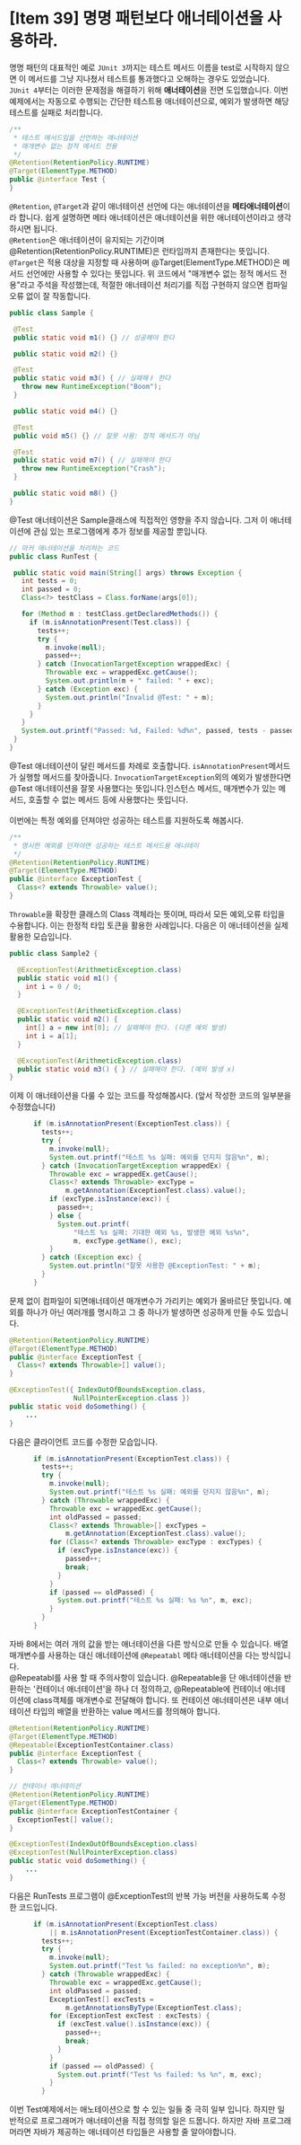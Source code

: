 # [Item 39] 명명 패턴보다 애너테이션을 사용하라.

명명 패턴의 대표적인 예로 `JUnit 3`까지는 테스트 메서드 이름을 test로 시작하지 않으면 이 메서드를 그냥 지나쳤서 테스트를 통과했다고 오해하는 경우도 있었습니다.</br>
`JUnit 4`부터는 이러한 문제점을 해결하기 위해 **애너테이션**을 전면 도입했습니다. 이번 예제에서는 자동으로 수행되는 간단한 테스트용 애너테이션으로, 예외가 발생하면 해당 테스트를 실패로 처리합니다.

``` java
/**
 * 테스트 메서드임을 선언하는 애너테이션
 * 매개변수 없는 정적 메서드 전용
 */
@Retention(RetentionPolicy.RUNTIME)
@Target(ElementType.METHOD)
public @interface Test {
}
```

`@Retention`, `@Target`과 같이 애너테이션 선언에 다는 애너테이션을 **메타애너테이션**이라 합니다. 쉽게 설명하면 메타 애너테이션은 애너테이션을 위한 애너테이션이라고 생각하시면 됩니다.</br>
`@Retention`은 애너테이션이 유지되는 기간이며 @Retention(RetentionPolicy.RUNTIME)은 런타임까지 존재한다는 뜻입니다.</br>
`@Target`은 적용 대상을 지정할 때 사용하며 @Target(ElementType.METHOD)은 메서드 선언에만 사용할 수 있다는 뜻입니다. 위 코드에서 "매개변수 없는 정적 메서드 전용"라고 주석을 작성했는데, 적절한 애너테이션 처리기를 직접 구현하지 않으면 컴파일 오류 없이 잘 작동합니다.
 </br>

 ``` java
 public class Sample {

  @Test
  public static void m1() {} // 성공해야 한다

  public static void m2() {} 

  @Test
  public static void m3() { // 실패해ㅑ 한다
    throw new RuntimeException("Boom");
  }

  public static void m4() {}

  @Test
  public void m5() {} // 잘못 사용: 정적 메서드가 아님

  @Test
  public static void m7() { // 실패해야 한다
    throw new RuntimeException("Crash");
  }

  public static void m8() {}
}
 ```
 @Test 애너테이션은 Sample클래스에 직접적인 영향을 주지 않습니다. 그저 이 애너테이션에 관심 있는 프로그램에게 추가 정보를 제공할 뿐입니다.

 ``` java
 // 마커 애너테이션을 처리하는 코드
 public class RunTest {

  public static void main(String[] args) throws Exception {
    int tests = 0;
    int passed = 0;
    Class<?> testClass = Class.forName(args[0]);

    for (Method m : testClass.getDeclaredMethods()) {
      if (m.isAnnotationPresent(Test.class)) {
        tests++;
        try {
          m.invoke(null);
          passed++;
        } catch (InvocationTargetException wrappedExc) {
          Throwable exc = wrappedExc.getCause();
          System.out.println(m + " failed: " + exc);
        } catch (Exception exc) {
          System.out.println("Invalid @Test: " + m);
        }
      }
    }
    System.out.printf("Passed: %d, Failed: %d%n", passed, tests - passed);
  }
}
 ```
@Test 애너테이션이 달린 메서드를 차례로 호출합니다. `isAnnotationPresent`메서드가 실행할 메서드를 찾아줍니다. `InvocationTargetException`외의 예외가 발생한다면 @Test 애너테이션을 잘못 사용했다는 뜻입니다.인스턴스 메서드, 매개변수가 있는 메서드, 호출할 수 없는 메서드 등에 사용했다는 뜻입니다. </br></br>
이번에는 특정 예외를 던져야만 성공하는 테스트를 지원하도록 해봅시다.
``` java
/**
 * 명시한 예외를 던져야면 성공하는 테스트 메서드용 에너테이
 */
@Retention(RetentionPolicy.RUNTIME)
@Target(ElementType.METHOD)
public @interface ExceptionTest {
  Class<? extends Throwable> value();
}
```
`Throwable`을 확장한 클래스의 Class 객체라는 뜻이며, 따라서 모든 예외,오류 타입을 수용합니다. 이는 한정적 타입 토큰을 활용한 사례입니다. 다음은 이 애너테이션을 실제 활용한 모습입니다.

``` java
public class Sample2 {

  @ExceptionTest(ArithmeticException.class)
  public static void m1() {
    int i = 0 / 0;
  }

  @ExceptionTest(ArithmeticException.class)
  public static void m2() {
    int[] a = new int[0]; // 실패해야 한다. (다른 예외 발생)
    int i = a[1];
  }

  @ExceptionTest(ArithmeticException.class)
  public static void m3() { } // 실패해야 한다. (예외 발생 x)
}
```

이제 이 애너테이션을 다룰 수 있는 코드를 작성해봅시다. (앞서 작성한 코드의 일부분을 수정했습니다)
``` java
      if (m.isAnnotationPresent(ExceptionTest.class)) {
        tests++;
        try {
          m.invoke(null);
          System.out.printf("테스트 %s 실패: 예외를 던지지 않음%n", m);
        } catch (InvocationTargetException wrappedEx) {
          Throwable exc = wrappedEx.getCause();
          Class<? extends Throwable> excType =
              m.getAnnotation(ExceptionTest.class).value();
          if (excType.isInstance(exc)) {
            passed++;
          } else {
            System.out.printf(
                "테스트 %s 실패: 기대한 예외 %s, 발생한 예외 %s%n",
                m, excType.getName(), exc);
          }
        } catch (Exception exc) {
          System.out.println("잘못 사용한 @ExceptionTest: " + m);
        }
      }

```
문제 없이 컴파일이 되면애너테이션 매개변수가 가리키는 예외가 올바르단 뜻입니다. 예외를 하나가 아닌 여러개를 명시하고 그 중 하나가 발생하면 성공하게 만들 수도 있습니다.
</br>

``` java
@Retention(RetentionPolicy.RUNTIME)
@Target(ElementType.METHOD)
public @interface ExceptionTest {
  Class<? extends Throwable>[] value();
}
```

``` java
@ExceptionTest({ IndexOutOfBoundsException.class,
                NullPointerException.class }) 
public static void doSomething() {
    ...
}
``` 
다음은 클라이언트 코드를 수정한 모습입니다.
``` java
      if (m.isAnnotationPresent(ExceptionTest.class)) {
        tests++;
        try {
          m.invoke(null);
          System.out.printf("테스트 %s 실패: 예외를 던지지 않음%n", m);
        } catch (Throwable wrappedExc) {
          Throwable exc = wrappedExc.getCause();
          int oldPassed = passed;
          Class<? extends Throwable>[] excTypes =
              m.getAnnotation(ExceptionTest.class).value();
          for (Class<? extends Throwable> excType : excTypes) {
            if (excType.isInstance(exc)) {
              passed++;
              break;
            }
          }
          if (passed == oldPassed) {
            System.out.printf("테스트 %s 실패: %s %n", m, exc);
          }
        }
      }
```
자바 8에서는 여러 개의 값을 받는 애너테이션을 다른 방식으로 만들 수 있습니다. 배열 매개변수를 사용하는 대신 애너테이션에 `@Repeatabl` 메타 애너테이션을 다는 방식입니다.</br>
@Repeatabl를 사용 할 때 주의사항이 있습니다. @Repeatable을 단 애너테이션을 반환하는 '컨테이너 애너테이션'을 하나 더 정의하고, @Repeatable에 컨테이너 애너테이션에 class객체를 매개변수로 전달해야 합니다. 또 컨테이션 애너테이션은 내부 애너테이션 타입의 배열을 반환하는 value 메서드를 정의해아 합니다. 

``` java
@Retention(RetentionPolicy.RUNTIME)
@Target(ElementType.METHOD)
@Repeatable(ExceptionTestContainer.class)
public @interface ExceptionTest {
  Class<? extends Throwable> value();
}

// 컨테이너 애너테이션
@Retention(RetentionPolicy.RUNTIME)
@Target(ElementType.METHOD)
public @interface ExceptionTestContainer {
  ExceptionTest[] value();
}

@ExceptionTest(IndexOutOfBoundsException.class)
@ExceptionTest(NullPointerException.class) 
public static void doSomething() {
    ...
}
```
다음은 RunTests 프로그램이 @ExceptionTest의 반복 가능 버전을 사용하도록 수정한 코드입니다.
``` java
      if (m.isAnnotationPresent(ExceptionTest.class)
          || m.isAnnotationPresent(ExceptionTestContainer.class)) {
        tests++;
        try {
          m.invoke(null);
          System.out.printf("Test %s failed: no exception%n", m);
        } catch (Throwable wrappedExc) {
          Throwable exc = wrappedExc.getCause();
          int oldPassed = passed;
          ExceptionTest[] excTests =
              m.getAnnotationsByType(ExceptionTest.class);
          for (ExceptionTest excTest : excTests) {
            if (excTest.value().isInstance(exc)) {
              passed++;
              break;
            }
          }
          if (passed == oldPassed) {
            System.out.printf("Test %s failed: %s %n", m, exc);
          }
        }

```
이번 Test예제에서는 애노테이션으로 할 수 있는 일들 중 극히 일부 입니다. 하지만 일반적으로 프로그래머가 애너테이션을 직접 정의할 일은 드뭅니다. 하지만 자바 프로그래머라면 자바가 제공하는 애너테이션 타입들은 사용할 줄 알아야합니다.